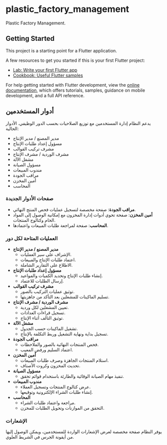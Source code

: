 # plastic_factory_management

Plastic Factory Management.

## Getting Started

This project is a starting point for a Flutter application.

A few resources to get you started if this is your first Flutter project:

- [Lab: Write your first Flutter app](https://docs.flutter.dev/get-started/codelab)
- [Cookbook: Useful Flutter samples](https://docs.flutter.dev/cookbook)

For help getting started with Flutter development, view the
[online documentation](https://docs.flutter.dev/), which offers tutorials,
samples, guidance on mobile development, and a full API reference.

## أدوار المستخدمين

يدعم النظام إدارة المستخدمين مع توزيع الصلاحيات بحسب الدور الوظيفي. الأدوار الحالية:

- مدير المصنع / مدير الإنتاج
- مسؤول إعداد طلبات الإنتاج
- مشرف تركيب القوالب
- مشرف الوردية / مشرف الإنتاج
- مشغل الآلة
- مسؤول الصيانة
- مندوب المبيعات
- مراقب الجودة
- أمين المخزن
- المحاسب

### صفحات الأدوار الجديدة

- **مراقب الجودة**: صفحة مخصصة لتسجيل عمليات فحص المنتج النهائي.
- **أمين المخزن**: صفحة تحوي أدوات إدارة المخزون مع إمكانية الوصول إلى المواد الخام وكتالوج المنتجات.
- **المحاسب**: صفحة لمراجعة طلبات المبيعات واعتمادها.

### العمليات المتاحة لكل دور

- **مدير المصنع / مدير الإنتاج**
  - الإشراف على سير العمليات.
  - اعتماد طلبات الإنتاج والمبيعات.
  - الاطلاع على التقارير الشاملة.
- **مسؤول إعداد طلبات الإنتاج**
  - إنشاء طلبات الإنتاج وتحديد الكميات والمواعيد.
  - إرسال الطلبات للاعتماد.
- **مشرف تركيب القوالب**
  - توثيق عمليات التركيب بالصور.
  - تسليم الماكينات للمشغلين بعد التأكد من جاهزيتها.
- **مشرف الوردية / مشرف الإنتاج**
  - تعيين المشغلين لكل وردية.
  - تسجيل قراءات العدادات.
  - توثيق التالف أثناء الإنتاج.
- **مشغل الآلة**
  - تشغيل الماكينات حسب الجدول.
  - تسجيل بداية ونهاية التشغيل وربط التكلفة بالإنتاج.
- **مراقب الجودة**
  - فحص المنتجات النهائية بالصور والملاحظات.
  - اعتماد السليم ورفض المعيب.
- **أمين المخزن**
  - استلام المنتجات الجاهزة وصرف طلبات المبيعات.
  - تحديث المخزون وكروت الأصناف.
- **مسؤول الصيانة**
  - تنفيذ مهام الصيانة الوقائية والطارئة باستخدام قوائم تحقق.
- **مندوب المبيعات**
  - عرض كتالوج المنتجات وتسجيل العملاء.
  - إنشاء طلبات الشراء الإلكترونية وتوقيعها.
- **المحاسب**
  - مراجعة واعتماد طلبات الشراء.
  - التحقق من الموازنات وتحويل الطلبات للمخزن.

### الإشعارات

يوفر النظام صفحة مخصصة لعرض الإشعارات الواردة للمستخدمين، ويمكن الوصول إليها
من أيقونة الجرس في الشريط العلوي.
